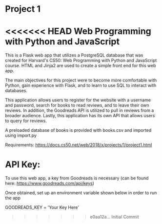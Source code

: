 # Project 1

<<<<<<< HEAD
Web Programming with Python and JavaScript
=======
This is a Flask web app that utilizes a PostgreSQL database that was created for Harvard's CS50: Web Programming with Python and JavaScript course.  HTML and Jinja2 are used to create a simple front end for this web app.

The main objectives for this project were to become more comfortable with Python, gain experience with Flask,
and to learn to use SQL to interact with databases.

This application allows users to register for the website with a username and password, search for books to read reviews,
and to leave their own reviews.  In addition, the Goodreads API is utilized to pull in reviews from a broader audience.
Lastly, this application has its own API that allows users to query for reviews.

A preloaded database of books is provided with books.csv and imported using import.py

Requirements: https://docs.cs50.net/web/2018/x/projects/1/project1.html

API Key:
========

To use this web app, a key from Goodreads is necessary (can be found here: https://www.goodreads.com/api/keys)

Once obtained, set up an environment variable shown below in order to run the app 

GOODREADS_KEY = 'Your Key Here'
>>>>>>> e0aa12a... Initial Commit

